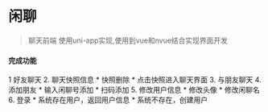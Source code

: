 # 闲聊
> 聊天前端 使用uni-app实现,使用到vue和nvue结合实现界面开发
#### 完成功能
  1 好友聊天
  2. 聊天快照信息
    * 快照删除
    * 点击快照进入聊天界面
  3. 与朋友聊天
  4. 添加朋友
    * 输入闲聊号添加
    * 扫码添加
  5. 修改用户信息
    * 修改头像
    * 修改闲聊名
  6. 登录
    * 系统存在用户，返回用户信息
    * 系统不存在，创建用户
